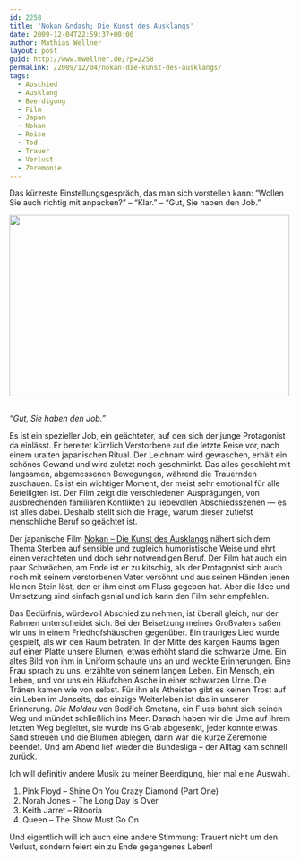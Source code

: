 ```yaml
---
id: 2258
title: 'Nokan &ndash; Die Kunst des Ausklangs'
date: 2009-12-04T22:59:37+00:00
author: Mathias Wellner
layout: post
guid: http://www.mwellner.de/?p=2258
permalink: /2009/12/04/nokan-die-kunst-des-ausklangs/
tags:
  - Abschied
  - Ausklang
  - Beerdigung
  - Film
  - Japan
  - Nokan
  - Reise
  - Tod
  - Trauer
  - Verlust
  - Zeremonie
---
```

Das kürzeste Einstellungsgespräch, das man sich vorstellen kann: &#8220;Wollen Sie auch richtig mit anpacken?&#8221; &#8211; &#8220;Klar.&#8221; &#8211; &#8220;Gut, Sie haben den Job.&#8221;

<div style="width: 510px" class="wp-caption aligncenter">
  <img src="http://www.mwellner.de/images/weblog/2009-12-04.jpg" width="500" height="323" />
  
  <p class="wp-caption-text">
    <br /> <em>&#8220;Gut, Sie haben den Job.&#8221;</em><br />
  </p>
</div>

Es ist ein spezieller Job, ein geächteter, auf den sich der junge Protagonist da einlässt. Er bereitet kürzlich Verstorbene auf die letzte Reise vor, nach einem uralten japanischen Ritual. Der Leichnam wird gewaschen, erhält ein schönes Gewand und wird zuletzt noch geschminkt. Das alles geschieht mit langsamen, abgemessenen Bewegungen, während die Trauernden zuschauen. Es ist ein wichtiger Moment, der meist sehr emotional für alle Beteiligten ist. Der Film zeigt die verschiedenen Ausprägungen, von ausbrechenden familiären Konflikten zu liebevollen Abschiedsszenen &#8212; es ist alles dabei. Deshalb stellt sich die Frage, warum dieser zutiefst menschliche Beruf so geächtet ist.

Der japanische Film [Nokan &#8211; Die Kunst des Ausklangs](http://www.nokan-der-film.de/) nähert sich dem Thema Sterben auf sensible und zugleich humoristische Weise und ehrt einen verachteten und doch sehr notwendigen Beruf. Der Film hat auch ein paar Schwächen, am Ende ist er zu kitschig, als der Protagonist sich auch noch mit seinem verstorbenen Vater versöhnt und aus seinen Händen jenen kleinen Stein löst, den er ihm einst am Fluss gegeben hat. Aber die Idee und Umsetzung sind einfach genial und ich kann den Film sehr empfehlen. 

Das Bedürfnis, würdevoll Abschied zu nehmen, ist überall gleich, nur der Rahmen unterscheidet sich. Bei der Beisetzung meines Großvaters saßen wir uns in einem Friedhofshäuschen gegenüber. Ein trauriges Lied wurde gespielt, als wir den Raum betraten. In der Mitte des kargen Raums lagen auf einer Platte unsere Blumen, etwas erhöht stand die schwarze Urne. Ein altes Bild von ihm in Uniform schaute uns an und weckte Erinnerungen. Eine Frau sprach zu uns, erzählte von seinem langen Leben. Ein Mensch, ein Leben, und vor uns ein Häufchen Asche in einer schwarzen Urne. Die Tränen kamen wie von selbst. Für ihn als Atheisten gibt es keinen Trost auf ein Leben im Jenseits, das einzige Weiterleben ist das in unserer Erinnerung. _Die Moldau_ von Bedřich Smetana, ein Fluss bahnt sich seinen Weg und mündet schließlich ins Meer. Danach haben wir die Urne auf ihrem letzten Weg begleitet, sie wurde ins Grab abgesenkt, jeder konnte etwas Sand streuen und die Blumen ablegen, dann war die kurze Zeremonie beendet. Und am Abend lief wieder die Bundesliga &#8211; der Alltag kam schnell zurück. 

Ich will definitiv andere Musik zu meiner Beerdigung, hier mal eine Auswahl.

  1. Pink Floyd &#8211; Shine On You Crazy Diamond (Part One)
  2. Norah Jones &#8211; The Long Day Is Over
  3. Keith Jarret &#8211; Ritooria
  4. Queen &#8211; The Show Must Go On

Und eigentlich will ich auch eine andere Stimmung: Trauert nicht um den Verlust, sondern feiert ein zu Ende gegangenes Leben!